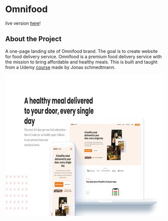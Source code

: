 # Omnifood

live version [here]!

## About the Project
A one-page landing site of Omnifood brand. The goal is to create website for food delivery service.
Omnifood is a premium food delivery service with the mission to bring affordable and healthy meals. 
This is built and taught from a Udemy [course] made by Jonas schmedtmann.

<p align="center">
  <img src="img/mockup.PNG" alt="Logo" width="900" height="450">
</p>


[course]: https://www.udemy.com/course/design-and-develop-a-killer-website-with-html5-and-css3/
[here]: https://dominikalesniewska.github.io/omnifood-website/
